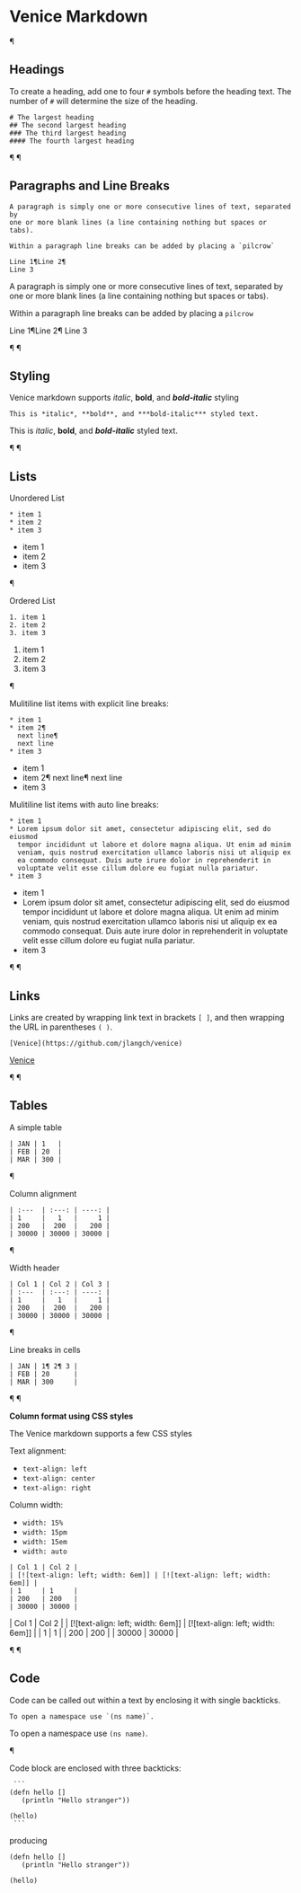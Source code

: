# Venice Markdown

¶


## Headings

To create a heading, add one to four `#` symbols before the heading text. The number of `#` will determine the size of the heading.

```
# The largest heading
## The second largest heading
### The third largest heading
#### The fourth largest heading
```

¶
¶


## Paragraphs and Line Breaks

```
A paragraph is simply one or more consecutive lines of text, separated by 
one or more blank lines (a line containing nothing but spaces or tabs).

Within a paragraph line breaks can be added by placing a `pilcrow`

Line 1¶Line 2¶
Line 3
```

A paragraph is simply one or more consecutive lines of text, separated by 
one or more blank lines (a line containing nothing but spaces or tabs).

Within a paragraph line breaks can be added by placing a `pilcrow`

Line 1¶Line 2¶
Line 3

¶
¶


## Styling

Venice markdown supports *italic*, **bold**, and ***bold-italic*** styling

```
This is *italic*, **bold**, and ***bold-italic*** styled text.
```

This is *italic*, **bold**, and ***bold-italic*** styled text.

¶
¶


## Lists

Unordered List

```
* item 1
* item 2
* item 3
```

* item 1
* item 2
* item 3

¶


Ordered List

```
1. item 1
2. item 2
3. item 3
```

1. item 1
2. item 2
3. item 3

¶


Mulitiline list items with explicit line breaks:

```
* item 1
* item 2¶
  next line¶
  next line 
* item 3
```

* item 1
* item 2¶
  next line¶
  next line 
* item 3


Mulitiline list items with auto line breaks:

```
* item 1
* Lorem ipsum dolor sit amet, consectetur adipiscing elit, sed do eiusmod 
  tempor incididunt ut labore et dolore magna aliqua. Ut enim ad minim 
  veniam, quis nostrud exercitation ullamco laboris nisi ut aliquip ex 
  ea commodo consequat. Duis aute irure dolor in reprehenderit in 
  voluptate velit esse cillum dolore eu fugiat nulla pariatur. 
* item 3
```

* item 1
* Lorem ipsum dolor sit amet, consectetur adipiscing elit, sed do eiusmod 
  tempor incididunt ut labore et dolore magna aliqua. Ut enim ad minim 
  veniam, quis nostrud exercitation ullamco laboris nisi ut aliquip ex 
  ea commodo consequat. Duis aute irure dolor in reprehenderit in 
  voluptate velit esse cillum dolore eu fugiat nulla pariatur. 
* item 3

¶
¶


## Links

Links are created by wrapping link text in brackets `[ ]`, and then wrapping the URL in parentheses `( )`. 

```
[Venice](https://github.com/jlangch/venice)
```

[Venice](https://github.com/jlangch/venice)

¶
¶


## Tables

A simple table

```
| JAN | 1   |
| FEB | 20  |
| MAR | 300 |
```

¶

Column alignment

```
| :---  | :---: | ----: |
| 1     |   1   |     1 |  
| 200   |  200  |   200 |
| 30000 | 30000 | 30000 |
```

¶

Width header

```
| Col 1 | Col 2 | Col 3 |
| :---  | :---: | ----: |
| 1     |   1   |     1 |  
| 200   |  200  |   200 |
| 30000 | 30000 | 30000 |
```

¶

Line breaks in cells

```
| JAN | 1¶ 2¶ 3 |
| FEB | 20      |
| MAR | 300     |
```

¶
¶


**Column format using CSS styles**

The Venice markdown supports a few CSS styles

Text alignment: 

* `text-align: left`
* `text-align: center`
* `text-align: right`

Column width:

* `width: 15%`
* `width: 15pm`
* `width: 15em`
* `width: auto`

```
| Col 1 | Col 2 | 
| [![text-align: left; width: 6em]] | [![text-align: left; width: 6em]] |
| 1     | 1     | 
| 200   | 200   |
| 30000 | 30000 |
```

| Col 1 | Col 2 | 
| [![text-align: left; width: 6em]] | [![text-align: left; width: 6em]] |
| 1     | 1     | 
| 200   | 200   |
| 30000 | 30000 |

¶
¶


## Code

Code can be called out within a text by enclosing it with single backticks.

```
To open a namespace use `(ns name)`.
```

To open a namespace use `(ns name)`.

¶


Code block are enclosed with three backticks:

```
 ```
(defn hello [] 
   (println "Hello stranger"))
   
(hello)
 ```
```

producing

```
(defn hello [] 
   (println "Hello stranger"))
   
(hello)
```
 